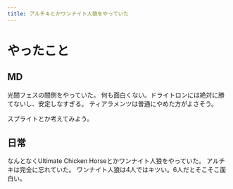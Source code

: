 ```yaml
---
title: アルチキとかワンナイト人狼をやっていた
---
```


# やったこと

## MD

光闇フェスの闇側をやっていた。
何も面白くない。ドライトロンには絶対に勝てないし、安定しなすぎる。
ティアラメンツは普通にやめた方がよさそう。

スプライトとか考えてみよう。

## 日常

なんとなくUltimate Chicken Horseとかワンナイト人狼をやっていた。
アルチキは完全に忘れていた。
ワンナイト人狼は4人ではキツい。6人だとそこそこ面白い。
